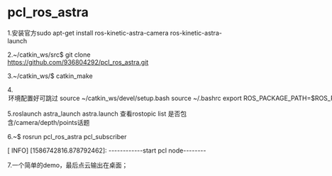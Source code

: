 # pcl_ros_astra


1.安装官方sudo apt-get install ros-kinetic-astra-camera ros-kinetic-astra-launch  

2.~/catkin_ws/src$ git clone https://github.com/936804292/pcl_ros_astra.git

3.~/catkin_ws/$ catkin_make

4.<option> 环境配置好可跳过
source ~/catkin_ws/devel/setup.bash
source ~/.bashrc
export ROS_PACKAGE_PATH=$ROS_PACKAGE_PATH:~/catkin_ws/src
  
5.roslaunch astra_launch astra.launch
  查看rostopic list 是否包含/camera/depth/points话题

6.~$ rosrun pcl_ros_astra pcl_subscriber 

[ INFO] [1586742816.878792462]: ------------start pcl node--------

7.一个简单的demo，最后点云输出在桌面；

